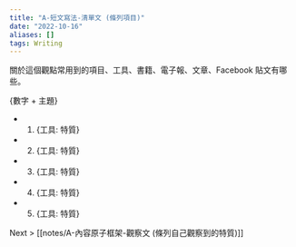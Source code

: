 ```yaml
---
title: "A-短文寫法-清單文 (條列項目)"
date: "2022-10-16"
aliases: []
tags: Writing
---
```


關於這個觀點常用到的項目、工具、書籍、電子報、文章、Facebook 貼文有哪些。

{數字 + 主題}
- 1. {工具: 特質}
- 2. {工具: 特質}
- 3. {工具: 特質}
- 4. {工具: 特質}
- 5. {工具: 特質}

Next > [[notes/A-內容原子框架-觀察文 (條列自己觀察到的特質)]]